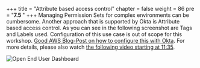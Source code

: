 +++
title = "Attribute based access control"
chapter = false
weight = 86
pre = "<b>7.5 </b>"
+++
Managing Permission Sets for complex environments can be cumbersome. Another approach that is supported by Okta is Attribute based access control. As you can see in the following screenshot are Tags and Labels used. Configuration of this use case is out of scope for this workshop. [Good AWS Blog-Post on how to configure this with Okta](https://aws.amazon.com/blogs/security/build-an-end-to-end-attribute-based-access-control-strategy-with-aws-sso-and-okta/). For more details, please also watch [the following video starting at 11:35](https://www.okta.com/resources-webinar-okta-and-aws-making-it-easier-to-use-workforce-identity-on-aws/). 

![Open End User Dashboard](/images/401_Attribute_based_access_control.png)